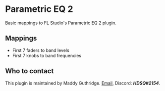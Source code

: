 
# Parametric EQ 2

Basic mappings to FL Studio's Parametric EQ 2 plugin.

## Mappings
* First 7 faders to band levels
* First 7 knobs to band frequencies

## Who to contact
This plugin is maintained by Maddy Guthridge. [Email](mailto:hdsq@outlook.com),
Discord: ***HDSQ#2154***.
